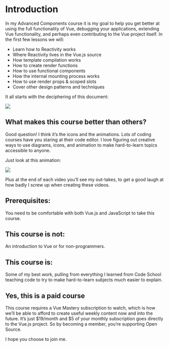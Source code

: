 Introduction
============

In my Advanced Components course it is my goal to help you get better at using the full functionality of Vue, debugging your applications, extending Vue functionality, and perhaps even contributing to the Vue project itself. In the first few lessons we will:

*   Learn how to Reactivity works
*   Where Reactivity lives in the Vue.js source
*   How template compilation works
*   How to create render functions
*   How to use functional components
*   How the internal mounting process works
*   How to use render props & scoped slots
*   Cover other design patterns and techniques

It all starts with the deciphering of this document:

![](https://firebasestorage.googleapis.com/v0/b/vue-mastery.appspot.com/o/flamelink%2Fmedia%2F1578371778132_0.png?alt=media&token=6e762b4e-064a-4ef5-8993-08ba6cc25f53)

What makes this course better than others?
------------------------------------------

Good question! I think it’s the icons and the animations. Lots of coding courses have you staring at their code editor. I love figuring out creative ways to use diagrams, icons, and animation to make hard-to-learn topics accessible to anyone.

Just look at this animation:

![](https://firebasestorage.googleapis.com/v0/b/vue-mastery.appspot.com/o/flamelink%2Fmedia%2F1578371778133_1.gif?alt=media&token=14676cb6-dfe1-4d3b-a1fb-0f086d3e62db)

Plus at the end of each video you’ll see my out-takes, to get a good laugh at how badly I screw up when creating these videos.

Prerequisites:
--------------

You need to be comfortable with both Vue.js and JavaScript to take this course.

This course is not:
-------------------

An introduction to Vue or for non-programmers.

This course is:
---------------

Some of my best work, pulling from everything I learned from Code School teaching code to try to make hard-to-learn subjects much easier to explain.

Yes, this is a paid course
--------------------------

This course requires a Vue Mastery subscription to watch, which is how we’ll be able to afford to create useful weekly content now and into the future. It’s just $19/month and $5 of your monthly subscription goes directly to the Vue.js project. So by becoming a member, you’re supporting Open Source.

I hope you choose to join me.
